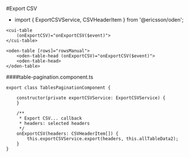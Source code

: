 [//]: # (title: Export)
[//]: # (category: Table)
[//]: # (icon: fa-table)

#Export CSV
* import { ExportCSVService, CSVHeaderItem } from '@ericsson/oden';

```
<cui-table
    (onExportCSV)="onExportCSV($event)">
</cui-table>
```

```
<oden-table [rows]="rowsManual">
    <oden-table-head (onExportCSV)="onExportCSV($event)">
    <oden-table-head>
</oden-table>
```

####table-pagination.component.ts
```
export class TablesPaginationComponent {

    constructor(private exportCSVService: ExportCSVService) {
    }

    /**
     * Export CSV... callback
     * headers: selected headers
     */
    onExportCSV(headers: CSVHeaderItem[]) {
        this.exportCSVService.export(headers, this.allTableData2);
    }
}
```
